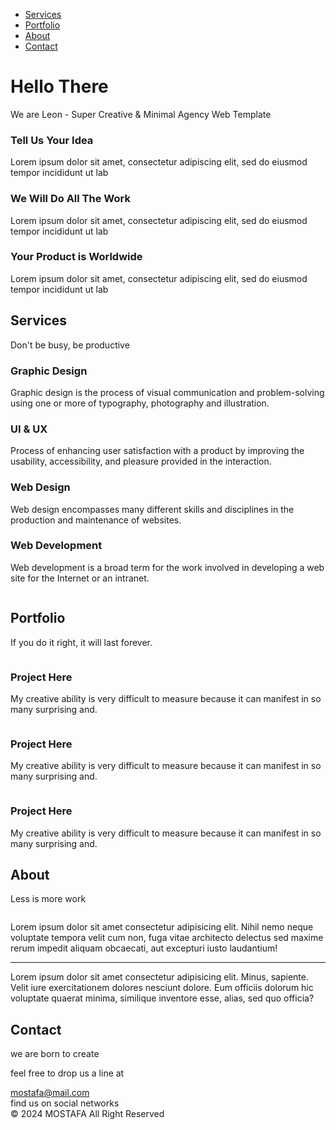 <!DOCTYPE html>
<html lang="en">
<head>
    <meta charset="UTF-8">
    <meta name="viewport" content="width=device-width, initial-scale=1.0">
    <title>MOSTAfA_GAMES</title>
    <!--main template css file-->
    <link rel="stylesheet" href="css/m1.css">
    <!--rendar all elements normally-->
    <link rel="stylesheet" href="css/normalize.css">
    <link rel="stylesheet" href="css/all.min.css">
    <!--google fonts-->
    <link rel="preconnect" href="https://fonts.googleapis.com">
<link rel="preconnect" href="https://fonts.gstatic.com" crossorigin>
<link href="https://fonts.googleapis.com/css2?family=Work+Sans:ital,wght@0,100..900;1,100..900&display=swap" rel="stylesheet">
<script src="https://kit.fontawesome.com/5287214977.js" crossorigin="anonymous"></script>
  <style></style>
</head>
<body>
  <div class="header">
    <div class="container">
      <img decoding="async" class="logo" src="image/f19odjrw.png" alt="" />
      <div class="links">
        <span class="icon">
          <span></span>
          <span></span>
          <span></span>
        </span>
        <ul>
          <li><a href="#services">Services</a></li>
          <li><a href="#portfolio">Portfolio</a></li>
          <li><a href="#about">About</a></li>
          <li><a href="#contact">Contact</a></li>
        </ul>
      </div>
    </div>
  </div>
  <!-- End Header -->
  <!-- Start Landing Section -->
  <div class="landing">
    <div class="intro-text">
      <h1>Hello There</h1>
      <p>We are Leon - Super Creative & Minimal Agency Web Template</p>
    </div>
  </div>
  <!-- End Landing Section -->
  <!-- Start Features -->
  <div class="features">
    <div class="container">
      <div class="feat">
        <i class="fas fa-magic fa-3x"></i>
        <h3>Tell Us Your Idea</h3>
        <p>Lorem ipsum dolor sit amet, consectetur adipiscing elit, sed do eiusmod tempor incididunt ut lab</p>
      </div>
      <div class="feat">
        <i class="far fa-gem fa-3x"></i>
        <h3>We Will Do All The Work</h3>
        <p>Lorem ipsum dolor sit amet, consectetur adipiscing elit, sed do eiusmod tempor incididunt ut lab</p>
      </div>
      <div class="feat">
        <i class="fas fa-globe-asia fa-3x"></i>
        <h3>Your Product is Worldwide</h3>
        <p>Lorem ipsum dolor sit amet, consectetur adipiscing elit, sed do eiusmod tempor incididunt ut lab</p>
      </div>
    </div>
  </div>
  <!-- End Features -->
  <!-- Start Services -->
  <div class="services" id="services">
    <div class="container">
      <h2 class="special-heading">Services</h2>
      <p>Don't be busy, be productive</p>
      <div class="services-content">
        <div class="col">
          <!-- Start Service -->
          <div class="srv">
            <i class="fas fa-palette fa-2x"></i>
            <div class="text">
              <h3>Graphic Design</h3>
              <p>
                Graphic design is the process of visual communication and problem-solving using one or more of
                typography, photography and illustration.
              </p>
            </div>
          </div>
          <div class="srv">
            <i class="fab fa-sketch fa-2x"></i>
            <div class="text">
              <h3>UI & UX</h3>
              <p>
                Process of enhancing user satisfaction with a product by improving the usability, accessibility, and
                pleasure provided in the interaction.
              </p>
            </div>
          </div>
          <!-- End Service -->
        </div>
        <div class="col">
          <!-- Start Services -->
          <div class="srv">
            <i class="fas fa-vector-square fa-2x"></i>
            <div class="text">
              <h3>Web Design</h3>
              <p>
                Web design encompasses many different skills and disciplines in the production and maintenance of
                websites.
              </p>
            </div>
          </div>
          <div class="srv">
            <i class="fas fa-pencil-ruler fa-2x"></i>
            <div class="text">
              <h3>Web Development</h3>
              <p>
                Web development is a broad term for the work involved in developing a web site for the Internet or an
                intranet.
              </p>
            </div>
          </div>
          <!-- End Services -->
        </div>
        <div class="col">
          <div class="image image-column">
            <img decoding="async" src="image/bdh2vcmq.png" alt="" />
          </div>
        </div>
      </div>
    </div>
  </div>
  <!-- End Services -->
  <!-- Start Portfolio -->
  <div class="portfolio" id="portfolio">
    <div class="container">
      <h2 class="special-heading">Portfolio</h2>
      <p>If you do it right, it will last forever.</p>
      <div class="portfolio-content">
        <div class="card">
          <img decoding="async" src="image/jtjvzl1n.png" alt="" />
          <div class="info">
            <h3>Project Here</h3>
            <p>My creative ability is very difficult to measure because it can manifest in so many surprising and.</p>
          </div>
        </div>
        <div class="card">
          <img decoding="async" src="image/4gxfp2mr.png" alt="" />
          <div class="info">
            <h3>Project Here</h3>
            <p>My creative ability is very difficult to measure because it can manifest in so many surprising and.</p>
          </div>
        </div>
        <div class="card">
          <img decoding="async" src="image/gmpqhihw.png" alt="" />
          <div class="info">
            <h3>Project Here</h3>
            <p>My creative ability is very difficult to measure because it can manifest in so many surprising and.</p>
          </div>
        </div>
      </div>
    </div>
  </div>
  <!--end portfolio-->
   
  <!--start about-->
  <div class="about" id="about">
    <div class="container">
      <h2 class="special-heading">About</h2>
      <p>Less is more work</p>
      <div class="about-content">
        <div class="image">
          <img decoding="async" src="image/i5h9njyc.png" alt="" />
        </div>
        <div class="text">
          <p>
            Lorem ipsum dolor sit amet consectetur adipisicing elit. Nihil nemo neque voluptate tempora velit cum non,
            fuga vitae architecto delectus sed maxime rerum impedit aliquam obcaecati, aut excepturi iusto laudantium!
          </p>
          <hr />
          <p>
            Lorem ipsum dolor sit amet consectetur adipisicing elit. Minus, sapiente. Velit iure exercitationem
            dolores nesciunt dolore. Eum officiis dolorum hic voluptate quaerat minima, similique inventore esse,
            alias, sed quo officia?
          </p>
        </div>
      </div>
    </div>
  </div>
<!--end about-->

<!--start contact-->
  <div class="contact" id="contact">
    <div class="container">
      <h2 class="special-heading">Contact</h2>
      <p>we are born to create</p>
      <div class="info">
        <p class="label">feel free to drop us a line at</p>
        <a href="mailto:mostafa@mail.com?subject=contact" class="link">mostafa@mail.com</a>
        <div class="social">
          find us on social networks
          <i class="fa-brands fa-youtube"></i>
          <i class="fa-brands fa-facebook"></i>
          <i class="fa-brands fa-tiktok"></i>
        </div>
      </div>
    </div>
  </div>
<!--end contact-->

<!-- Start Footer -->
<div class="footer">&copy; 2024 <span>MOSTAFA</span> All Right Reserved</div>
<!-- End Footer -->
</body>
</html>
